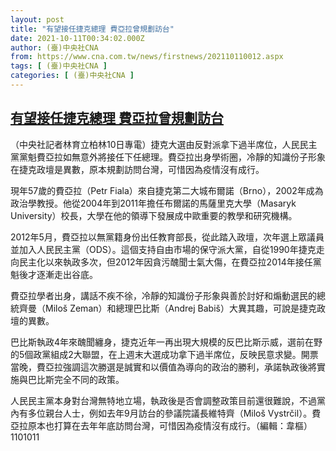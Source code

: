 ```yaml
---
layout: post
title: "有望接任捷克總理 費亞拉曾規劃訪台"
date: 2021-10-11T00:34:02.000Z
author: (臺)中央社CNA
from: https://www.cna.com.tw/news/firstnews/202110110012.aspx
tags: [ (臺)中央社CNA ]
categories: [ (臺)中央社CNA ]
---
```

<!--1633912442000-->
[有望接任捷克總理 費亞拉曾規劃訪台](https://www.cna.com.tw/news/firstnews/202110110012.aspx)
------

<div>
<div></div><div><p>（中央社記者林育立柏林10日專電）捷克大選由反對派拿下過半席位，人民民主黨黨魁費亞拉如無意外將接任下任總理。費亞拉出身學術圈，冷靜的知識份子形象在捷克政壇是異數，原本規劃訪問台灣，可惜因為疫情沒有成行。</p><p>現年57歲的費亞拉（Petr Fiala）來自捷克第二大城布爾諾（Brno），2002年成為政治學教授。他從2004年到2011年擔任布爾諾的馬薩里克大學（Masaryk University）校長，大學在他的領導下發展成中歐重要的教學和研究機構。</p><p>2012年5月，費亞拉以無黨籍身份出任教育部長，從此踏入政壇，次年選上眾議員並加入人民民主黨（ODS）。這個支持自由市場的保守派大黨，自從1990年捷克走向民主化以來執政多次，但2012年因貪污醜聞士氣大傷，在費亞拉2014年接任黨魁後才逐漸走出谷底。</p><p>費亞拉學者出身，講話不疾不徐，冷靜的知識份子形象與善於討好和煽動選民的總統齊曼（Miloš Zeman）和總理巴比斯（Andrej Babiš）大異其趣，可說是捷克政壇的異數。</p><p>巴比斯執政4年來醜聞纏身，捷克近年一再出現大規模的反巴比斯示威，選前在野的5個政黨組成2大聯盟，在上週末大選成功拿下過半席位，反映民意求變。開票當晚，費亞拉強調這次勝選是誠實和以價值為導向的政治的勝利，承諾執政後將實施與巴比斯完全不同的政策。</p><p>人民民主黨本身對台灣無特地立場，執政後是否會調整政策目前還很難說，不過黨內有多位親台人士，例如去年9月訪台的參議院議長維特齊（Miloš Vystrčil）。費亞拉原本也打算在去年年底訪問台灣，可惜因為疫情沒有成行。（編輯：韋樞）1101011</p></div>
</div>
